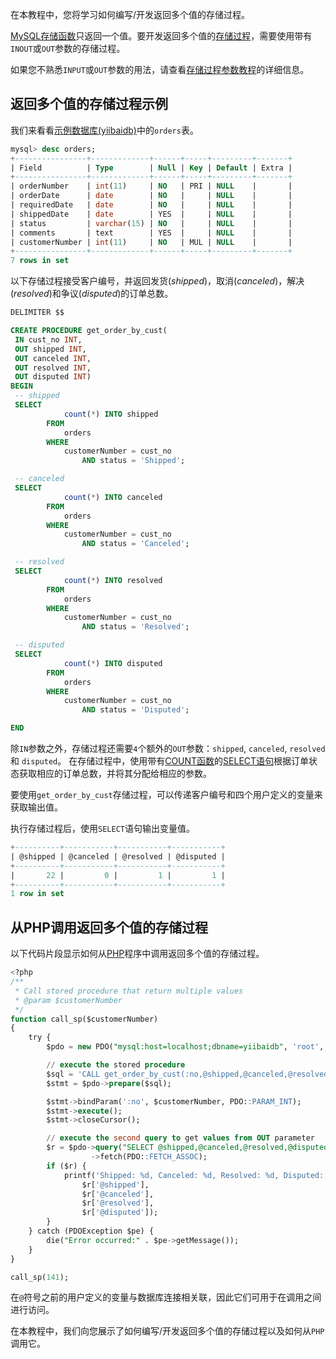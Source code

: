 在本教程中，您将学习如何编写/开发返回多个值的存储过程。

[MySQL存储函数](http://www.yiibai.com/mysql/stored-function.html)只返回一个值。要开发返回多个值的[存储过程](http://www.yiibai.com/mysql/stored-procedure.html)，需要使用带有`INOUT`或`OUT`参数的存储过程。

如果您不熟悉`INPUT`或`OUT`参数的用法，请查看[存储过程参数教程](http://www.yiibai.com/mysql/stored-procedures-parameters.html)的详细信息。

## 返回多个值的存储过程示例

我们来看看[示例数据库(yiibaidb)](http://www.yiibai.com/mysql/sample-database.html)中的`orders`表。

```sql
mysql> desc orders;
+----------------+-------------+------+-----+---------+-------+
| Field          | Type        | Null | Key | Default | Extra |
+----------------+-------------+------+-----+---------+-------+
| orderNumber    | int(11)     | NO   | PRI | NULL    |       |
| orderDate      | date        | NO   |     | NULL    |       |
| requiredDate   | date        | NO   |     | NULL    |       |
| shippedDate    | date        | YES  |     | NULL    |       |
| status         | varchar(15) | NO   |     | NULL    |       |
| comments       | text        | YES  |     | NULL    |       |
| customerNumber | int(11)     | NO   | MUL | NULL    |       |
+----------------+-------------+------+-----+---------+-------+
7 rows in set
```

以下存储过程接受客户编号，并返回发货(*shipped*)，取消(*canceled*)，解决(*resolved*)和争议(*disputed*)的订单总数。

```sql
DELIMITER $$

CREATE PROCEDURE get_order_by_cust(
 IN cust_no INT,
 OUT shipped INT,
 OUT canceled INT,
 OUT resolved INT,
 OUT disputed INT)
BEGIN
 -- shipped
 SELECT
            count(*) INTO shipped
        FROM
            orders
        WHERE
            customerNumber = cust_no
                AND status = 'Shipped';

 -- canceled
 SELECT
            count(*) INTO canceled
        FROM
            orders
        WHERE
            customerNumber = cust_no
                AND status = 'Canceled';

 -- resolved
 SELECT
            count(*) INTO resolved
        FROM
            orders
        WHERE
            customerNumber = cust_no
                AND status = 'Resolved';

 -- disputed
 SELECT
            count(*) INTO disputed
        FROM
            orders
        WHERE
            customerNumber = cust_no
                AND status = 'Disputed';

END
```

除`IN`参数之外，存储过程还需要`4`个额外的`OUT`参数：`shipped`, `canceled`, `resolved` 和 `disputed`。 在存储过程中，使用带有[COUNT函数](http://www.yiibai.com/mysql/count.html)的[SELECT语句](http://www.yiibai.com/mysql/select-statement-query-data.html)根据订单状态获取相应的订单总数，并将其分配给相应的参数。

要使用`get_order_by_cust`存储过程，可以传递客户编号和四个用户定义的变量来获取输出值。

执行存储过程后，使用`SELECT`语句输出变量值。

```sql
+----------+-----------+-----------+-----------+
| @shipped | @canceled | @resolved | @disputed |
+----------+-----------+-----------+-----------+
|       22 |         0 |         1 |         1 |
+----------+-----------+-----------+-----------+
1 row in set
```

## 从PHP调用返回多个值的存储过程

以下代码片段显示如何从[PHP](http://www.yiibai.com/php/)程序中调用返回多个值的存储过程。

```sql
<?php
/**
 * Call stored procedure that return multiple values
 * @param $customerNumber
 */
function call_sp($customerNumber)
{
    try {
        $pdo = new PDO("mysql:host=localhost;dbname=yiibaidb", 'root', '123456');

        // execute the stored procedure
        $sql = 'CALL get_order_by_cust(:no,@shipped,@canceled,@resolved,@disputed)';
        $stmt = $pdo->prepare($sql);

        $stmt->bindParam(':no', $customerNumber, PDO::PARAM_INT);
        $stmt->execute();
        $stmt->closeCursor();

        // execute the second query to get values from OUT parameter
        $r = $pdo->query("SELECT @shipped,@canceled,@resolved,@disputed")
                  ->fetch(PDO::FETCH_ASSOC);
        if ($r) {
            printf('Shipped: %d, Canceled: %d, Resolved: %d, Disputed: %d',
                $r['@shipped'],
                $r['@canceled'],
                $r['@resolved'],
                $r['@disputed']);
        }
    } catch (PDOException $pe) {
        die("Error occurred:" . $pe->getMessage());
    }
}

call_sp(141);
```

在`@`符号之前的用户定义的变量与数据库连接相关联，因此它们可用于在调用之间进行访问。

在本教程中，我们向您展示了如何编写/开发返回多个值的存储过程以及如何从`PHP`调用它。